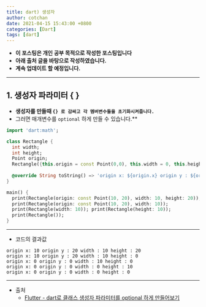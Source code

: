 ```yaml
---
title: dart) 생성자
author: cotchan
date: 2021-04-15 15:43:00 +0800
categories: [Dart]
tags: [dart]   
---
```


+ **이 포스팅은 개인 공부 목적으로 작성한 포스팅입니다**
+ **아래 출처 글을 바탕으로 작성하였습니다.**
+ **계속 업데이트 할 예정입니다.**

---

## 1. 생성자 파라미터 { }

+ **생성자를 만들때 `{} 로 감싸고 각 멤버변수들을 초기화시켜줍니다.`** 
+ 그러면 매개변수를 `optional` 하게 만들 수 있습니다.**

```dart
import 'dart:math'; 

class Rectangle { 
  int width; 
  int height; 
  Point origin; 
  Rectangle({this.origin = const Point(0,0), this.width = 0, this.height = 0}); 
  
  @override String toString() => 'origin x: ${origin.x} origin y : ${origin.y} width : $width height : $height'; 
} 

main() { 
  print(Rectangle(origin: const Point(10, 20), width: 10, height: 20)); 
  print(Rectangle(origin: const Point(10, 20), width: 10)); 
  print(Rectangle(width: 10)); print(Rectangle(height: 10)); 
  print(Rectangle()); 
}
```

---

+ 코드의 결과값 

```
origin x: 10 origin y : 20 width : 10 height : 20
origin x: 10 origin y : 20 width : 10 height : 0
origin x: 0 origin y : 0 width : 10 height : 0
origin x: 0 origin y : 0 width : 0 height : 10
origin x: 0 origin y : 0 width : 0 height : 0
```

---

+ 출처
  + [Flutter - dart로 클래스 생성자 파라미터를 optional 하게 만들어보기](https://duzi077.tistory.com/295)

